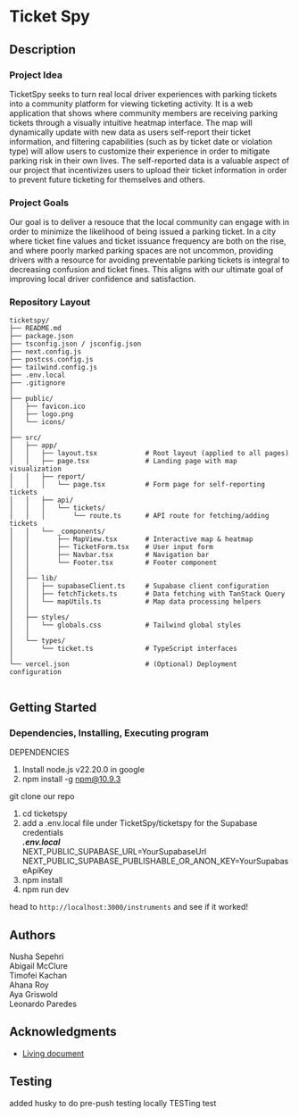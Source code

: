 # Ticket Spy

## Description
### Project Idea
TicketSpy seeks to turn real local driver experiences with parking tickets into a community platform for viewing ticketing activity. It is a web application that shows where community members are receiving parking tickets through a visually intuitive heatmap interface. The map will dynamically update with new data as users self-report their ticket information, and filtering capabilities (such as by ticket date or violation type) will allow users to customize their experience in order to mitigate parking risk in their own lives. The self-reported data is a valuable aspect of our project that incentivizes users to upload their ticket information in order to prevent future ticketing for themselves and others.

### Project Goals
Our goal is to deliver a resouce that the local community can engage with in order to minimize the likelihood of being issued a parking ticket. In a city where ticket fine values and ticket issuance frequency are both on the rise, and where poorly marked parking spaces are not uncommon, providing drivers with a resource for avoiding preventable parking tickets is integral to decreasing confusion and ticket fines. This aligns with our ultimate goal of improving local driver confidence and satisfaction. 

### Repository Layout
```
ticketspy/
├── README.md
├── package.json
├── tsconfig.json / jsconfig.json
├── next.config.js
├── postcss.config.js
├── tailwind.config.js
├── .env.local
├── .gitignore
│
├── public/
│   ├── favicon.ico
│   ├── logo.png
│   └── icons/
│
├── src/
│   ├── app/                      
│   │   ├── layout.tsx            # Root layout (applied to all pages)
│   │   ├── page.tsx              # Landing page with map visualization
│   │   ├── report/
│   │   │   └── page.tsx          # Form page for self-reporting tickets
│   │   ├── api/
│   │   │   └── tickets/
│   │   │       └── route.ts      # API route for fetching/adding tickets
│   │   └── _components/
│   │       ├── MapView.tsx       # Interactive map & heatmap
│   │       ├── TicketForm.tsx    # User input form
│   │       ├── Navbar.tsx        # Navigation bar
│   │       └── Footer.tsx        # Footer component
│   │
│   ├── lib/
│   │   ├── supabaseClient.ts     # Supabase client configuration
│   │   ├── fetchTickets.ts       # Data fetching with TanStack Query
│   │   └── mapUtils.ts           # Map data processing helpers
│   │
│   ├── styles/
│   │   └── globals.css           # Tailwind global styles
│   │
│   └── types/
│       └── ticket.ts             # TypeScript interfaces
│
└── vercel.json                   # (Optional) Deployment configuration


```

## Getting Started
### Dependencies, Installing, Executing program
DEPENDENCIES  
1. Install node.js v22.20.0 in google  
2. npm install -g npm@10.9.3  

git clone our repo  

1. cd ticketspy  
2. add a .env.local file under TicketSpy/ticketspy for the Supabase credentials  
___.env.local___  
NEXT_PUBLIC_SUPABASE_URL=YourSupabaseUrl  
NEXT_PUBLIC_SUPABASE_PUBLISHABLE_OR_ANON_KEY=YourSupabaseApiKey  
3. npm install  
4. npm run dev  

head to ``http://localhost:3000/instruments`` and see if it worked!  


## Authors
Nusha Sepehri  
Abigail McClure  
Timofei Kachan  
Ahana Roy  
Aya Griswold  
Leonardo Paredes  

## Acknowledgments
* [Living document](https://docs.google.com/document/d/1yHUFKiWZ9WVeeeol_CF2iBfmA2T_carpx6tqQ4-J_iM/edit?usp=sharing)

## Testing

added husky to do pre-push testing locally
TESTing test
